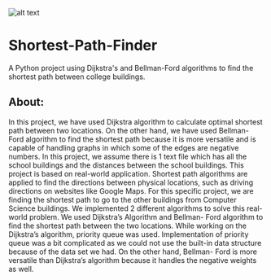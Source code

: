 ![alt text](https://github.com/Dhruvbam/Shortest-Path-Finder/blob/main/sp1.png)
# Shortest-Path-Finder
A Python project using Dijkstra's and Bellman-Ford algorithms to find the shortest path between college buildings.

## About:
In this project, we have used Dijkstra algorithm to calculate optimal shortest path between two locations. On the other hand, we have used Bellman- Ford algorithm to find the shortest path because it is more versatile and is capable of handling graphs in which some of the edges are negative numbers. In this project, we assume there is 1 text file which has all the school buildings and the distances between the school buildings. This project is based on real-world application. Shortest path algorithms are applied to find the directions between physical locations, such as driving directions on websites like Google Maps. For this specific project, we are finding the shortest path to go to the other buildings from Computer Science buildings.
We implemented 2 different algorithms to solve this real-world problem. We used Dijkstra’s Algorithm and Bellman- Ford algorithm to find the shortest path between the two locations. While working on the Dijkstra’s algorithm, priority queue was used. Implementation of priority queue was a bit complicated as we could not use the built-in data structure because of the data set we had. On the other hand, Bellman- Ford is more versatile than Dijkstra’s algorithm because it handles the negative weights as well.
